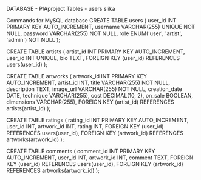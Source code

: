 DATABASE - PIAproject
Tables - users
         slika




Commands for MySQL database
CREATE TABLE users (
    user_id INT PRIMARY KEY AUTO_INCREMENT,
    username VARCHAR(255) UNIQUE NOT NULL,
    password VARCHAR(255) NOT NULL,
    role ENUM('user', 'artist', 'admin') NOT NULL
);

CREATE TABLE artists (
    artist_id INT PRIMARY KEY AUTO_INCREMENT,
    user_id INT UNIQUE,
    bio TEXT,
    FOREIGN KEY (user_id) REFERENCES users(user_id)
);

CREATE TABLE artworks (
    artwork_id INT PRIMARY KEY AUTO_INCREMENT,
    artist_id INT,
    title VARCHAR(255) NOT NULL,
    description TEXT,
    image_url VARCHAR(255) NOT NULL,
    creation_date DATE,
    technique VARCHAR(255),
    cost DECIMAL(10, 2),
    on_sale BOOLEAN,
    dimensions VARCHAR(255),
    FOREIGN KEY (artist_id) REFERENCES artists(artist_id)
);


CREATE TABLE ratings (
    rating_id INT PRIMARY KEY AUTO_INCREMENT,
    user_id INT,
    artwork_id INT,
    rating INT,
    FOREIGN KEY (user_id) REFERENCES users(user_id),
    FOREIGN KEY (artwork_id) REFERENCES artworks(artwork_id)
);

CREATE TABLE comments (
    comment_id INT PRIMARY KEY AUTO_INCREMENT,
    user_id INT,
    artwork_id INT,
    comment TEXT,
    FOREIGN KEY (user_id) REFERENCES users(user_id),
    FOREIGN KEY (artwork_id) REFERENCES artworks(artwork_id)
);


